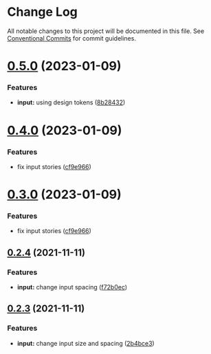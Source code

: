 # Change Log

All notable changes to this project will be documented in this file.
See [Conventional Commits](https://conventionalcommits.org) for commit guidelines.

# [0.5.0](https://github.com/VitauMX/vita-ui/compare/@vitau/input@0.4.0...@vitau/input@0.5.0) (2023-01-09)


### Features

* **input:** using design tokens ([8b28432](https://github.com/VitauMX/vita-ui/commit/8b28432ab3363e33ff43cf3065df9d13c47e0f36))





# [0.4.0](https://github.com/VitauMX/vita-ui/compare/@vitau/input@0.2.4...@vitau/input@0.4.0) (2023-01-09)


### Features

* fix input stories ([cf9e966](https://github.com/VitauMX/vita-ui/commit/cf9e966e93dc97b6140e6c9d14935ea2a33ebb4e))





# [0.3.0](https://github.com/VitauMX/vita-ui/compare/@vitau/input@0.2.4...@vitau/input@0.3.0) (2023-01-09)


### Features

* fix input stories ([cf9e966](https://github.com/VitauMX/vita-ui/commit/cf9e966e93dc97b6140e6c9d14935ea2a33ebb4e))





## [0.2.4](https://github.com/VitauMX/vita-ui/compare/@vitau/input@0.2.3...@vitau/input@0.2.4) (2021-11-11)


### Features

* **input:** change input spacing ([f72b0ec](https://github.com/VitauMX/vita-ui/commit/f72b0eced84eb613d0de946d96083a7402add948))





## [0.2.3](https://github.com/VitauMX/vita-ui/compare/@vitau/input@0.2.2...@vitau/input@0.2.3) (2021-11-11)


### Features

* **input:** change input size and spacing ([2b4bce3](https://github.com/VitauMX/vita-ui/commit/2b4bce3ba8cd80393c8218c44674a383dab1863f))
